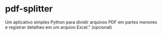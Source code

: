 # pdf-splitter
Um aplicativo simples Python para dividir arquivos PDF em partes menores e registrar detalhes em um arquivo Excel." (opcional)
